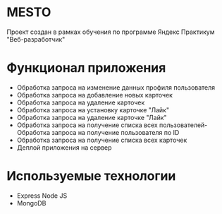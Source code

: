 # MESTO

Проект создан в рамках обучения по программе Яндекс Практикум "Веб-разработчик"

# Функционал приложения

- Обработка запроса на изменение данных профиля пользователя
- Обработка запроса на добавление новых карточек
- Обработка запроса на удаление карточек
- Обработка запроса на установку карточке "Лайк"
- Обработка запроса на удаление карточке "Лайк"
- Обработка запроса на получение списка всех пользователей- Обработка запроса на получение пользователя по ID
- Обработка запроса на получение списка всех карточек
- Деплой приложения на сервер


# Используемые технологии
- Express Node JS
- MongoDB




